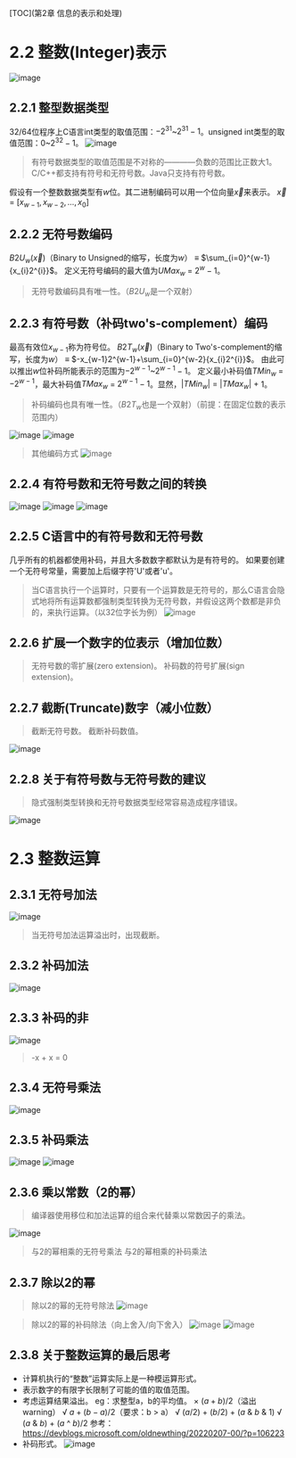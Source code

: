 [TOC](第2章 信息的表示和处理)

# 2.2 整数(Integer)表示

![image](https://img2022.cnblogs.com/blog/2975286/202209/2975286-20220910161733529-1530306596.jpg)

## 2.2.1 整型数据类型

32/64位程序上C语言int类型的取值范围：$-2^{31}$~$2^{31}-1$。unsigned int类型的取值范围：$0$~$2^{32}-1$。
![image](https://img2022.cnblogs.com/blog/2975286/202209/2975286-20220910162602520-704218643.png)
> 有符号数据类型的取值范围是不对称的————负数的范围比正数大1。
> C/C++都支持有符号和无符号数。Java只支持有符号数。

假设有一个整数数据类型有$w$位。其二进制编码可以用一个位向量$\vec{x}$来表示。
$\vec{x}$ = [$x_{w-1}, x_{w-2}, …, x_0$]

## 2.2.2 无符号数编码

$B2U_w(\vec{x})$（Binary to Unsigned的缩写，长度为$w$） $\equiv$ $\sum_{i=0}^{w-1}{x_{i}2^{i}}$。
定义无符号编码的最大值为$UMax_w$ = $2^w-1$。
> 无符号数编码具有唯一性。（$B2U_w$是一个双射）

## 2.2.3 有符号数（补码two's-complement）编码

最高有效位$x_{w-1}$称为符号位。
$B2T_w(\vec{x})$（Binary to Two's-complement的缩写，长度为$w$） $\equiv$ $-x_{w-1}2^{w-1}+\sum_{i=0}^{w-2}{x_{i}2^{i}}$。
由此可以推出$w$位补码所能表示的范围为$-2^{w-1}$~$2^{w-1}-1$。
定义最小补码值$TMin_w$ = $-2^{w-1}$，最大补码值$TMax_w$ = $2^{w-1}-1$。显然，$|TMin_w|$ = $|TMax_w|$ + 1。
> 补码编码也具有唯一性。（$B2T_w$也是一个双射）（前提：在固定位数的表示范围内）

![image](https://img2022.cnblogs.com/blog/2975286/202209/2975286-20220910173137133-1522910763.png)
![image](https://img2022.cnblogs.com/blog/2975286/202209/2975286-20220910173931780-770536384.png)
> 其他编码方式
![image](https://img2022.cnblogs.com/blog/2975286/202209/2975286-20220910190919141-828302857.png)

## 2.2.4 有符号数和无符号数之间的转换

![image](https://img2022.cnblogs.com/blog/2975286/202209/2975286-20220910193332055-1756410450.png)
![image](https://img2022.cnblogs.com/blog/2975286/202209/2975286-20220911060445829-1136359426.png)
![image](https://img2022.cnblogs.com/blog/2975286/202209/2975286-20220911060745398-1379558715.png)

## 2.2.5 C语言中的有符号数和无符号数

几乎所有的机器都使用补码，并且大多数数字都默认为是有符号的。
如果要创建一个无符号常量，需要加上后缀字符'U'或者'u'。
> 当C语言执行一个运算时，只要有一个运算数是无符号的，那么C语言会隐式地将所有运算数都强制类型转换为无符号数，并假设这两个数都是非负的，来执行运算。（以32位字长为例）
![image](https://img2022.cnblogs.com/blog/2975286/202209/2975286-20220911060659218-1373291530.png)

## 2.2.6 扩展一个数字的位表示（增加位数）

> 无符号数的零扩展(zero extension)。
> 补码数的符号扩展(sign extension)。

## 2.2.7 截断(Truncate)数字（减小位数）

> 截断无符号数。
> 截断补码数值。

![image](https://img2022.cnblogs.com/blog/2975286/202209/2975286-20220911071910840-1751979680.png)

## 2.2.8 关于有符号数与无符号数的建议

> 隐式强制类型转换和无符号数据类型经常容易造成程序错误。

![image](https://img2022.cnblogs.com/blog/2975286/202209/2975286-20220911090736162-1316169805.png)

# 2.3 整数运算

## 2.3.1 无符号加法

![image](https://img2022.cnblogs.com/blog/2975286/202209/2975286-20220911092847511-2046657883.png)
> 当无符号加法运算溢出时，出现截断。

## 2.3.2 补码加法

![image](https://img2022.cnblogs.com/blog/2975286/202209/2975286-20220911093752354-1051326831.png)

## 2.3.3 补码的非

![image](https://img2022.cnblogs.com/blog/2975286/202209/2975286-20220911100158222-1437159359.png)
> -x + x = 0

## 2.3.4 无符号乘法

![image](https://img2022.cnblogs.com/blog/2975286/202209/2975286-20220911101508239-1876203934.png)

## 2.3.5 补码乘法

![image](https://img2022.cnblogs.com/blog/2975286/202209/2975286-20220911101525180-2016443149.png)
![image](https://img2022.cnblogs.com/blog/2975286/202209/2975286-20220911101539947-838133867.png)

## 2.3.6 乘以常数（2的幂）

> 编译器使用移位和加法运算的组合来代替乘以常数因子的乘法。

![image](https://img2022.cnblogs.com/blog/2975286/202209/2975286-20220911104142934-526912876.png)
> 与2的幂相乘的无符号乘法
> 与2的幂相乘的补码乘法

## 2.3.7 除以2的幂

> 除以2的幂的无符号除法
![image](https://img2022.cnblogs.com/blog/2975286/202209/2975286-20220911104536509-454442461.png)

> 除以2的幂的补码除法（向上舍入/向下舍入）
![image](https://img2022.cnblogs.com/blog/2975286/202209/2975286-20220911104705564-1017625037.png)
![image](https://img2022.cnblogs.com/blog/2975286/202209/2975286-20220911111341446-1988700959.png)

## 2.3.8 关于整数运算的最后思考

- 计算机执行的“整数”运算实际上是一种模运算形式。
- 表示数字的有限字长限制了可能的值的取值范围。
- 考虑运算结果溢出。
eg：求整型a，b的平均值。
× $(a + b) / 2$（溢出warning）
√ $a + (b - a) / 2$（要求：b > a）
√ $(a / 2)$ + $(b / 2)$ + $(a$ & $b$ & $1)$
√ $(a$ & $b)$ + $(a$ ^ $b) / 2$
参考：<https://devblogs.microsoft.com/oldnewthing/20220207-00/?p=106223>
- 补码形式。
![image](https://img2022.cnblogs.com/blog/2975286/202209/2975286-20220911111412193-254639407.png)
